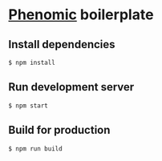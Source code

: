 # [Phenomic](https://github.com/MoOx/phenomic) boilerplate

## Install dependencies

```console
$ npm install
```

## Run development server

```console
$ npm start
```

## Build for production

```console
$ npm run build
```
